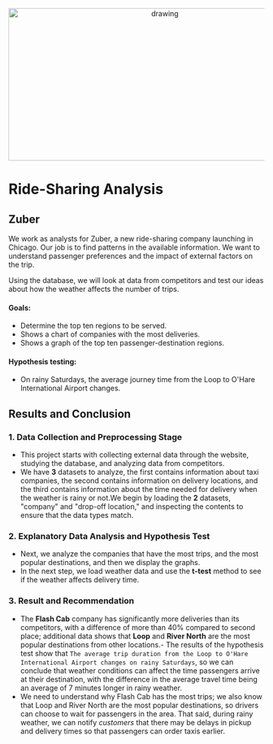 <p align="center">
  <a href="https://practicum.com/id-idn/">
    <img src="https://appscrip.com/blog/wp-content/uploads/2022/07/444555.webp" alt="drawing" width="600" height="300">
  </a>
</p>

# Ride-Sharing Analysis

## Zuber

We work as analysts for Zuber, a new ride-sharing company launching in Chicago. Our job is to find patterns in the available information. We want to understand passenger preferences and the impact of external factors on the trip.

Using the database, we will look at data from competitors and test our ideas about how the weather affects the number of trips.

#### Goals:
- Determine the top ten regions to be served.
- Shows a chart of companies with the most deliveries.
- Shows a graph of the top ten passenger-destination regions.

#### Hypothesis testing:

- On rainy Saturdays, the average journey time from the Loop to O'Hare International Airport changes. 

## Results and Conclusion

### 1. Data Collection and Preprocessing Stage

- This project starts with collecting external data through the website, studying the database, and analyzing data from competitors.
- We have **3** datasets to analyze, the first contains information about taxi companies, the second contains information on delivery locations, and the third contains information about the time needed for delivery when the weather is rainy or not.We begin by loading the **2** datasets, "company" and "drop-off location," and inspecting the contents to ensure that the data types match.

### 2. Explanatory Data Analysis and Hypothesis Test

- Next, we analyze the companies that have the most trips, and the most popular destinations, and then we display the graphs.
- In the next step, we load weather data and use the **t-test** method to see if the weather affects delivery time.

### 3. Result and Recommendation

- The **Flash Cab** company has significantly more deliveries than its competitors, with a difference of more than 40% compared to second place; additional data shows that **Loop** and **River North** are the most popular destinations from other locations.- The results of the hypothesis test show that `The average trip duration from the Loop to O'Hare International Airport changes on rainy Saturdays`, so we can conclude that weather conditions can affect the time passengers arrive at their destination, with the difference in the average travel time being an average of 7 minutes longer in rainy weather.
- We need to understand why Flash Cab has the most trips; we also know that Loop and River North are the most popular destinations, so drivers can choose to wait for passengers in the area. That said, during rainy weather, we can notify *customers* that there may be delays in pickup and delivery times so that passengers can order taxis earlier.
